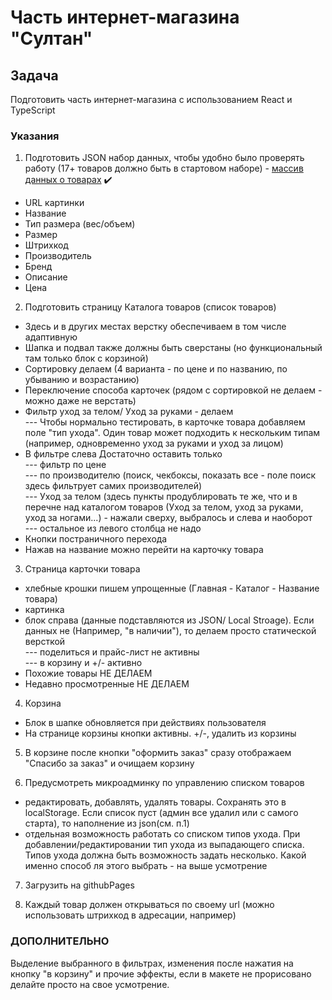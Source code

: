 # Часть интернет-магазина "Султан"

## Задача
Подготовить часть интернет-магазина с использованием React и TypeScript<br>

### Указания
1. Подготовить JSON набор данных, чтобы удобно было проверять работу (17+ товаров должно быть в стартовом наборе) - 
[массив данных о товарах](https://github.com/damirios/hotels_frontend_online-store/blob/main/src/data/productsDB.ts) :heavy_check_mark:

* URL картинки
* Название
* Тип размера (вес/объем)
* Размер
* Штрихкод
* Производитель
* Бренд
* Описание
* Цена

2. Подготовить страницу Каталога товаров (список товаров)
* Здесь и в других местах верстку обеспечиваем в том числе адаптивную
* Шапка и подвал также должны быть сверстаны (но функциональный там только блок с корзиной)
* Сортировку делаем (4 варианта - по цене и по названию, по убыванию и возрастанию)
* Переключение способа карточек (рядом с сортировкой не делаем - можно даже не верстать)
* Фильтр уход за телом/ Уход за руками - делаем<br>
--- Чтобы нормально тестировать, в карточке товара добавляем поле "тип ухода". Один товар может подходить к нескольким типам (например, одновременно уход за руками и уход за лицом)
* В фильтре слева Достаточно оставить только<br>
--- фильтр по цене<br>
--- по производителю (поиск, чекбоксы, показать все - поле поиск здесь фильтрует самих производителей)<br>
--- Уход за телом (здесь пункты продублировать те же, что и в перечне над каталогом товаров (Уход за телом, уход за руками, уход за ногами...) - нажали сверху, выбралось и слева и наоборот<br>
--- остальное из левого столбца не надо
* Кнопки постраничного перехода
* Нажав на название можно перейти на карточку товара

3. Страница карточки товара
* хлебные крошки пишем упрощенные (Главная - Каталог - Название товара)
* картинка
* блок справа (данные подставляются из JSON/ Local Stroage). Если данных не (Например, "в наличии"), то делаем просто статической версткой<br>
--- поделиться и прайс-лист не активны<br>
--- в корзину и +/- активно
* Похожие товары НЕ ДЕЛАЕМ
* Недавно просмотренные НЕ ДЕЛАЕМ

4. Корзина
* Блок в шапке обновляется при действиях пользователя
* На странице корзины кнопки активны. +/-, удалить из корзины

5. В корзине после кнопки "оформить заказ" сразу отображаем "Спасибо за заказ" и очищаем корзину

6. Предусмотреть микроадминку по управлению списком товаров
* редактировать, добавлять, удалять товары. Сохранять это в localStorage. Если список пуст (админ все удалил или с самого старта), то наполнение из json(см. п.1)
* отдельная возможность работать со списком типов ухода. При добавлении/редактировании тип ухода из выпадающего списка. Типов ухода должна быть возможность задать несколько. Какой именно способ ля этого выбрать - на выше усмотрение

7. Загрузить на githubPages

8. Каждый товар должен открываться по своему url (можно использовать штрихкод в адресации, например)

### ДОПОЛНИТЕЛЬНО
Выделение выбранного в фильтрах, изменения после нажатия на кнопку "в корзину" и прочие эффекты, если в макете не прорисовано делайте просто на свое усмотрение.
